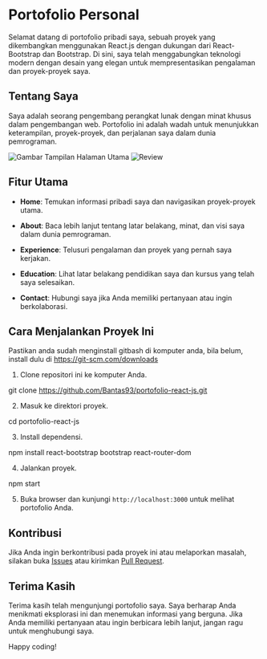 # Portofolio Personal

Selamat datang di portofolio pribadi saya, sebuah proyek yang dikembangkan menggunakan React.js dengan dukungan dari React-Bootstrap dan Bootstrap. Di sini, saya telah menggabungkan teknologi modern dengan desain yang elegan untuk mempresentasikan pengalaman dan proyek-proyek saya.

## Tentang Saya

Saya adalah seorang pengembang perangkat lunak dengan minat khusus dalam pengembangan web. Portofolio ini adalah wadah untuk menunjukkan keterampilan, proyek-proyek, dan perjalanan saya dalam dunia pemrograman.

![Gambar Tampilan Halaman Utama](./assets/testimoni/review.jpg)
![Review](./assets/testimoni/review.jpg)

## Fitur Utama

- **Home**: Temukan informasi pribadi saya dan navigasikan proyek-proyek utama.

- **About**: Baca lebih lanjut tentang latar belakang, minat, dan visi saya dalam dunia pemrograman.

- **Experience**: Telusuri pengalaman dan proyek yang pernah saya kerjakan.

- **Education**: Lihat latar belakang pendidikan saya dan kursus yang telah saya selesaikan.

- **Contact**: Hubungi saya jika Anda memiliki pertanyaan atau ingin berkolaborasi.

## Cara Menjalankan Proyek Ini

Pastikan anda sudah menginstall gitbash di komputer anda, bila belum, install dulu di https://git-scm.com/downloads

1. Clone repositori ini ke komputer Anda.

git clone https://github.com/Bantas93/portofolio-react-js.git

2. Masuk ke direktori proyek.

cd portofolio-react-js

3. Install dependensi.

npm install react-bootstrap bootstrap react-router-dom

4. Jalankan proyek.

npm start

5. Buka browser dan kunjungi `http://localhost:3000` untuk melihat portofolio Anda.

## Kontribusi

Jika Anda ingin berkontribusi pada proyek ini atau melaporkan masalah, silakan buka [Issues](https://github.com/Bantas93/portofolio-react-js/issues) atau kirimkan [Pull Request](https://github.com/Bantas93/portofolio-react-js/pulls).

## Terima Kasih

Terima kasih telah mengunjungi portofolio saya. Saya berharap Anda menikmati eksplorasi ini dan menemukan informasi yang berguna. Jika Anda memiliki pertanyaan atau ingin berbicara lebih lanjut, jangan ragu untuk menghubungi saya.

Happy coding!
